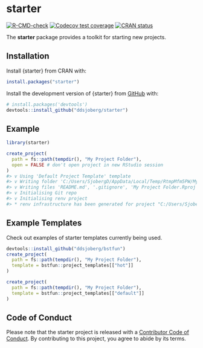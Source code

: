 
<!-- README.md is generated from README.Rmd. Please edit that file -->

# starter

<!-- badges: start -->

[![R-CMD-check](https://github.com/ddsjoberg/starter/workflows/R-CMD-check/badge.svg)](https://github.com/ddsjoberg/starter/actions)
[![Codecov test
coverage](https://codecov.io/gh/ddsjoberg/starter/branch/main/graph/badge.svg)](https://app.codecov.io/gh/ddsjoberg/starter?branch=main)
[![CRAN
status](https://www.r-pkg.org/badges/version/starter)](https://CRAN.R-project.org/package=starter)
<!-- badges: end -->

The **starter** package provides a toolkit for starting new projects.

## Installation

Install {starter} from CRAN with:

``` r
install.packages("starter")
```

Install the development version of {starter} from
[GitHub](https://github.com/ddsjoberg/starter) with:

``` r
# install.packages('devtools')
devtools::install_github("ddsjoberg/starter")
```

## Example

``` r
library(starter)

create_project(
  path = fs::path(tempdir(), "My Project Folder"),
  open = FALSE # don't open project in new RStudio session
)
#> v Using 'Default Project Template' template
#> v Writing folder 'C:/Users/SjobergD/AppData/Local/Temp/RtmpMfm5PW/My Project Folder/'
#> v Writing files 'README.md', '.gitignore', 'My Project Folder.Rproj', '.Rprofile'
#> v Initialising Git repo
#> v Initialising renv project
#> * renv infrastructure has been generated for project "C:/Users/SjobergD/AppData/Local/Temp/RtmpMfm5PW/My Project Folder".
```

## Example Templates

Check out examples of starter templates currently being used.

``` r
devtools::install_github("ddsjoberg/bstfun")
create_project(
  path = fs::path(tempdir(), "My Project Folder"),
  template = bstfun::project_templates[["hot"]]
)

create_project(
  path = fs::path(tempdir(), "My Project Folder"),
  template = bstfun::project_templates[["default"]]
)
```

## Code of Conduct

Please note that the starter project is released with a [Contributor
Code of
Conduct](https://contributor-covenant.org/version/2/0/CODE_OF_CONDUCT.html).
By contributing to this project, you agree to abide by its terms.
